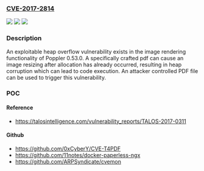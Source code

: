 ### [CVE-2017-2814](https://cve.mitre.org/cgi-bin/cvename.cgi?name=CVE-2017-2814)
![](https://img.shields.io/static/v1?label=Product&message=Poppler&color=blue)
![](https://img.shields.io/static/v1?label=Version&message=n%2Fa&color=blue)
![](https://img.shields.io/static/v1?label=Vulnerability&message=heap%20overflow&color=brighgreen)

### Description

An exploitable heap overflow vulnerability exists in the image rendering functionality of Poppler 0.53.0. A specifically crafted pdf can cause an image resizing after allocation has already occurred, resulting in heap corruption which can lead to code execution. An attacker controlled PDF file can be used to trigger this vulnerability.

### POC

#### Reference
- https://talosintelligence.com/vulnerability_reports/TALOS-2017-0311

#### Github
- https://github.com/0xCyberY/CVE-T4PDF
- https://github.com/11notes/docker-paperless-ngx
- https://github.com/ARPSyndicate/cvemon

